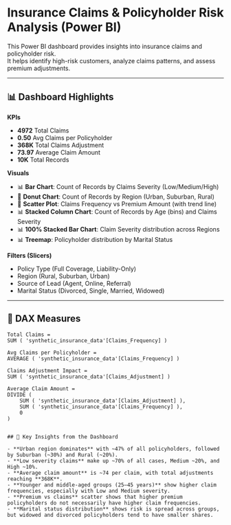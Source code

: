# Insurance Claims & Policyholder Risk Analysis (Power BI)

This Power BI dashboard provides insights into insurance claims and policyholder risk.  
It helps identify high-risk customers, analyze claims patterns, and assess premium adjustments.

---

## 📊 Dashboard Highlights

**KPIs**
- **4972** Total Claims  
- **0.50** Avg Claims per Policyholder  
- **368K** Total Claims Adjustment  
- **73.97** Average Claim Amount  
- **10K** Total Records  

**Visuals**
- 📊 **Bar Chart**: Count of Records by Claims Severity (Low/Medium/High)  
- 🍩 **Donut Chart**: Count of Records by Region (Urban, Suburban, Rural)  
- 🔹 **Scatter Plot**: Claims Frequency vs Premium Amount (with trend line)  
- 📊 **Stacked Column Chart**: Count of Records by Age (bins) and Claims Severity  
- 📊 **100% Stacked Bar Chart**: Claim Severity distribution across Regions  
- 📊 **Treemap**: Policyholder distribution by Marital Status  

**Filters (Slicers)**
- Policy Type (Full Coverage, Liability-Only)  
- Region (Rural, Suburban, Urban)  
- Source of Lead (Agent, Online, Referral)  
- Marital Status (Divorced, Single, Married, Widowed)  

---

## 🧮 DAX Measures

```DAX
Total Claims =
SUM ( 'synthetic_insurance_data'[Claims_Frequency] )

Avg Claims per Policyholder =
AVERAGE ( 'synthetic_insurance_data'[Claims_Frequency] )

Claims Adjustment Impact =
SUM ( 'synthetic_insurance_data'[Claims_Adjustment] )

Average Claim Amount =
DIVIDE (
    SUM ( 'synthetic_insurance_data'[Claims_Adjustment] ),
    SUM ( 'synthetic_insurance_data'[Claims_Frequency] ),
    0
)


## 🔎 Key Insights from the Dashboard

- **Urban region dominates** with ~47% of all policyholders, followed by Suburban (~30%) and Rural (~20%).  
- **Low severity claims** make up ~70% of all cases, Medium ~20%, and High ~10%.  
- **Average claim amount** is ~74 per claim, with total adjustments reaching **368K**.  
- **Younger and middle-aged groups (25–45 years)** show higher claim frequencies, especially with Low and Medium severity.  
- **Premium vs claims** scatter shows that higher premium policyholders do not necessarily have higher claim frequencies.  
- **Marital status distribution** shows risk is spread across groups, but widowed and divorced policyholders tend to have smaller shares.   
